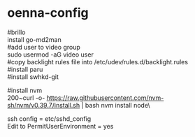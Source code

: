 # oenna-config
#brillo\
install go-md2man\
#add user to video group\
sudo usermod -aG video user\
#copy backlight rules file into /etc/udev/rules.d/backlight.rules\
#install paru\
#install swhkd-git

#install nvm\
200~curl -o- https://raw.githubusercontent.com/nvm-sh/nvm/v0.39.7/install.sh | bash 
nvm install node\

ssh config = etc/sshd_config\
Edit to PermitUserEnvironment = yes


